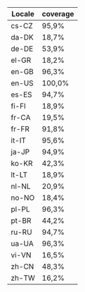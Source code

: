 ﻿| Locale | coverage |
| ------ | -------- |
| cs-CZ | 95,9% |
| da-DK | 18,7% |
| de-DE | 53,9% |
| el-GR | 18,2% |
| en-GB | 96,3% |
| en-US | 100,0% |
| es-ES | 94,7% |
| fi-FI | 18,9% |
| fr-CA | 19,5% |
| fr-FR | 91,8% |
| it-IT | 95,6% |
| ja-JP | 94,9% |
| ko-KR | 42,3% |
| lt-LT | 18,9% |
| nl-NL | 20,9% |
| no-NO | 18,4% |
| pl-PL | 96,3% |
| pt-BR | 44,2% |
| ru-RU | 94,7% |
| ua-UA | 96,3% |
| vi-VN | 16,5% |
| zh-CN | 48,3% |
| zh-TW | 16,2% |

